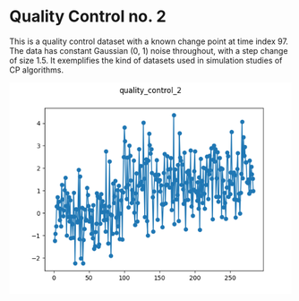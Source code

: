 # Quality Control no. 2

This is a quality control dataset with a known change point at time index 97. 
The data has constant Gaussian (0, 1) noise throughout, with a step change of 
size 1.5. It exemplifies the kind of datasets used in simulation studies of CP 
algorithms.

![Plot of quality_control_2 dataset](./quality_control_2.png)
